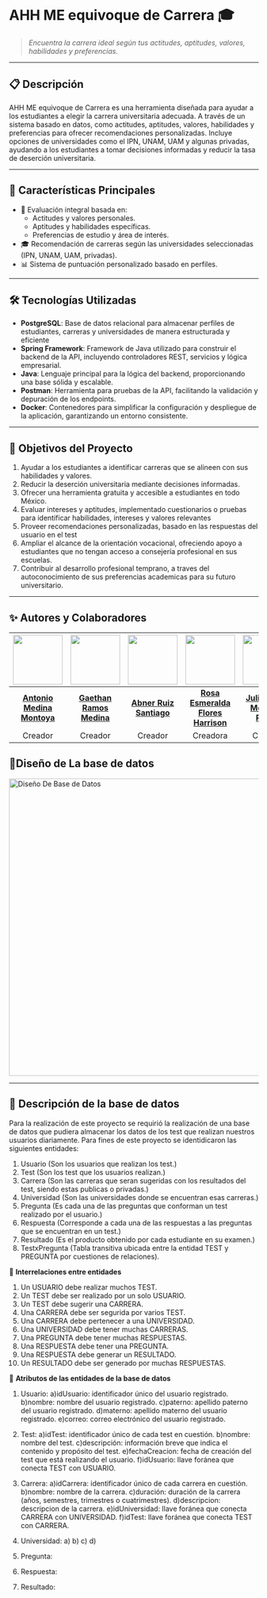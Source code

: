 # **AHH ME equivoque de Carrera** 🎓  
> _Encuentra la carrera ideal según tus actitudes, aptitudes, valores, habilidades y preferencias._

---

## 📋 **Descripción**  
AHH ME equivoque de Carrera es una herramienta diseñada para ayudar a los estudiantes a elegir la carrera universitaria adecuada. A través de un sistema basado en datos,  como actitudes, aptitudes, valores, habilidades y preferencias para ofrecer recomendaciones personalizadas. Incluye opciones de universidades como el IPN, UNAM, UAM y algunas privadas, ayudando a los estudiantes a tomar decisiones informadas y reducir la tasa de deserción universitaria.

---

## 🚀 **Características Principales**  
- 🧠 Evaluación integral basada en:
  - Actitudes y valores personales.
  - Aptitudes y habilidades específicas.
  - Preferencias de estudio y área de interés.
- 🎓 Recomendación de carreras según las universidades seleccionadas (IPN, UNAM, UAM, privadas).
- 📊 Sistema de puntuación personalizado basado en perfiles.

---

## 🛠️ **Tecnologías Utilizadas**  
- **PostgreSQL**: Base de datos relacional para almacenar perfiles de estudiantes, carreras y universidades de manera estructurada y eficiente  
- **Spring Framework**: Framework de Java utilizado para construir el backend de la API, incluyendo controladores REST, servicios y lógica empresarial.
- **Java**: Lenguaje principal para la lógica del backend, proporcionando una base sólida y escalable.
- **Postman**: Herramienta para pruebas de la API, facilitando la validación y depuración de los endpoints. 
- **Docker**: Contenedores para simplificar la configuración y despliegue de la aplicación, garantizando un entorno consistente.

---


## 🎯 **Objetivos del Proyecto**  
1. Ayudar a los estudiantes a identificar carreras que se alineen con sus habilidades y valores.  
2. Reducir la deserción universitaria mediante decisiones informadas.  
3. Ofrecer una herramienta gratuita y accesible a estudiantes en todo México.
4. Evaluar intereses y aptitudes, implementado cuestionarios o pruebas para identificar habilidades, intereses y valores relevantes
5. Proveer recomendaciones personalizadas, basado en las respuestas del usuario en el test
6. Ampliar el alcance de la orientación vocacional, ofreciendo apoyo a estudiantes que no tengan acceso a consejería profesional en sus escuelas.
7. Contribuir al desarrollo profesional temprano, a traves del autoconocimiento de sus preferencias academicas para su futuro universitario.

---
## ✨ **Autores y Colaboradores**  

| <img src="https://github.com/Tony0619-29.png" width="100" /> | <img src="https://github.com/gramos-GH.png" width="100" /> | <img src="https://github.com/AbnerR72.png" width="100" /> | <img src="https://github.com/EsmeraraldaFlores.png" width="100" /> | <img src="https://github.com/Yulsuwu.png" width="100" /> |<img src="https://github.com/Andu890.png" width="100" />|
|:---:|:---:|:---:|:---:|:---:|:---:|
| **[Antonio Medina Montoya](https://github.com/Tony0619-29)** | **[Gaethan Ramos Medina](https://github.com/gramos-GH)** | **[Abner Ruiz Santiago](https://github.com/AbnerR72)** | **[Rosa Esmeralda Flores Harrison](https://github.com/EsmeraraldaFlores)** | **[Julio Cesar Medrano Reyes](https://github.com/Yulsuwu)** |**[Andres Daniel García Brizuela](https://github.com/Andu890)**|
| Creador | Creador | Creador | Creadora | Creador |Creador|

## 💾**Diseño de La base de datos** 
<img src="AHHHMeEquivoqueDeCarrera_Diseño.jpg" alt="Diseño De Base de Datos" width="600">

---
## 📄 **Descripción de la base de datos**
Para la realización de este proyecto se requirió la realización de una base de datos que pudiera almacenar los datos de los test que realizan nuestros usuarios diariamente. Para fines de este proyecto se identidicaron las siguientes entidades:

1. Usuario     (Son los usuarios que realizan los test.)
2. Test        (Son los test que los usuarios realizan.)
3. Carrera     (Son las carreras que seran sugeridas con los resultados del test, siendo estas publicas o privadas.)
4. Universidad (Son las universidades donde se encuentran esas carreras.)
5. Pregunta    (Es cada una de las preguntas que conforman un test realizado por el usuario.)
6. Respuesta   (Corresponde a cada una de las respuestas a las preguntas que se encuentran en un test.)
7. Resultado   (Es el producto obtenido por cada estudiante en su examen.)
8. TestxPregunta (Tabla transitiva ubicada entre la entidad TEST y PREGUNTA por cuestiones de relaciones).

📄 **Interrelaciones entre entidades**
1. Un USUARIO debe realizar muchos TEST.
2. Un TEST debe ser realizado por un solo USUARIO.
3. Un TEST debe sugerir una CARRERA.
4. Una CARRERA debe ser segurida por varios TEST.
5. Una CARRERA debe pertenecer a una UNIVERSIDAD.
6. Una UNIVERSIDAD debe tener muchas CARRERAS.
7. Una PREGUNTA debe tener muchas RESPUESTAS.
8. Una RESPUESTA debe tener una PREGUNTA.
9. Una RESPUESTA debe generar un RESULTADO.
10. Un RESULTADO debe ser generado por muchas RESPUESTAS.

📄 **Atributos de las entidades de la base de datos**

1. Usuario:
     a)idUsuario: identificador único del usuario registrado.
     b)nombre: nombre del usuario registrado.
     c)paterno: apellido paterno del usuario registrado.
     d)materno: apellido materno del usuario registrado.
     e)correo: correo electrónico del usuario registrado.
2. Test:
     a)idTest: identificador único de cada test en cuestión.
     b)nombre: nombre del test.
     c)descripción: información breve que indica el contenido y propósito del test.
     e)fechaCreacion: fecha de creación del test que está realizando el usuario.
     f)idUsuario: llave foránea que conecta TEST con USUARIO.
3. Carrera:
     a)idCarrera: identificador único de cada carrera en cuestión.
     b)nombre: nombre de la carrera.
     c)duración: duración de la carrera (años, semestres, trimestres o cuatrimestres).
     d)descripcion: descripcion de la carrera.
     e)idUniversidad: llave foránea que conecta CARRERA con UNIVERSIDAD.
     f)idTest: llave foránea que conecta TEST con CARRERA.
5. Universidad:
     a)
     b)
     c)
     d)
7. Pregunta:

8. Respuesta:

9. Resultado:
